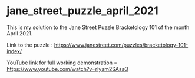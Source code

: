 # jane_street_puzzle_april_2021 

This is my solution to the Jane Street Puzzle Bracketology 101 of the month April 2021. 

Link to the puzzle : https://www.janestreet.com/puzzles/bracketology-101-index/ 

YouTube link for full working demonstration = https://www.youtube.com/watch?v=rIyam2SAssQ 
